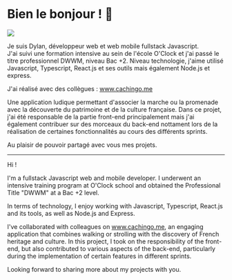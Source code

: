 # Bien le bonjour !  👋
![](https://www.lebipolaire.com/wp-content/uploads/wpforo/default_attachments/1547029926-76479dd91dc55c2768ddccfc30a4fbf5-pikachu-halloween-costume-diy-halloween-costumes.jpg)

Je suis Dylan, développeur web et web mobile fullstack Javascript.  
J'ai suivi une formation intensive au sein de l'école O'Clock et j'ai passé le titre professionnel DWWM, niveau Bac +2.
Niveau technologie, j'aime utilisé Javascript, Typescript, React.js et ses outils mais également Node.js et express.  

J'ai réalisé avec des collègues : www.cachingo.me  

Une application ludique permettant d'associer la marche ou la promenade avec la découverte du patrimoine et de la culture française.
Dans ce projet, j'ai été responsable de la partie front-end principalement mais j'ai également contribuer sur des morceaux du back-end nottament lors de la réalisation de certaines fonctionnalités au cours des différents sprints.

Au plaisir de pouvoir partagé avec vous mes projets.

______________

Hi !

I'm a fullstack Javascript web and mobile developer. I underwent an intensive training program at O'Clock school and obtained the Professional Title "DWWM" at a Bac +2 level.

In terms of technology, I enjoy working with Javascript, Typescript, React.js and its tools, as well as Node.js and Express.

I've collaborated with colleagues on www.cachingo.me, an engaging application that combines walking or strolling with the discovery of French heritage and culture. In this project, I took on the responsibility of the front-end, but also contributed to various aspects of the back-end, particularly during the implementation of certain features in different sprints.

Looking forward to sharing more about my projects with you.
